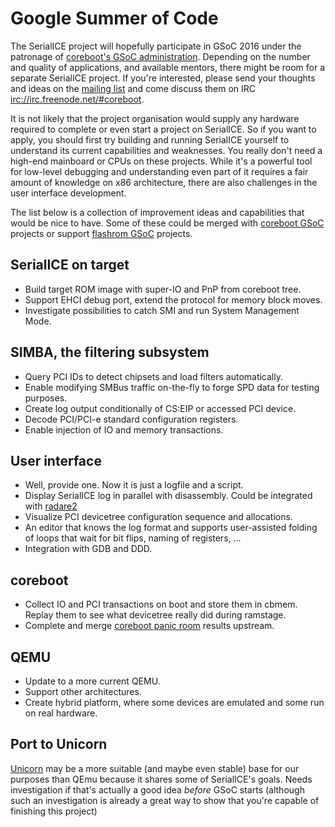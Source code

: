 # Google Summer of Code

The SerialICE project will hopefully participate in GSoC 2016 under the
patronage of [coreboot's GSoC administration](http://coreboot.org/GSoC).
Depending on the number and quality of applications, and available
mentors, there might be room for a separate SerialICE project. If you're
interested, please send your thoughts and ideas on the [mailing
list](http://www.serialice.com/mailman/listinfo/serialice) and come
discuss them on IRC <irc://irc.freenode.net/#coreboot>.

It is not likely that the project organisation would supply any hardware
required to complete or even start a project on SerialICE. So if you
want to apply, you should first try building and running SerialICE
yourself to understand its current capabilities and weaknesses. You
really don't need a high-end mainboard or CPUs on these projects. While
it's a powerful tool for low-level debugging and understanding even part
of it requires a fair amount of knowledge on x86 architecture, there are
also challenges in the user interface development.

The list below is a collection of improvement ideas and capabilities
that would be nice to have. Some of these could be merged with [coreboot
GSoC](http://www.coreboot.org/GSoC) projects or support [flashrom
GSoC](http://www.flashrom.org/GSoC) projects.

## SerialICE on target

- Build target ROM image with super-IO and PnP from coreboot tree.
- Support EHCI debug port, extend the protocol for memory block moves.
- Investigate possibilities to catch SMI and run System Management Mode.

## SIMBA, the filtering subsystem

- Query PCI IDs to detect chipsets and load filters automatically.
- Enable modifying SMBus traffic on-the-fly to forge SPD data for
  testing purposes.
- Create log output conditionally of CS:EIP or accessed PCI device.
- Decode PCI/PCI-e standard configuration registers.
- Enable injection of IO and memory transactions.

## User interface

- Well, provide one. Now it is just a logfile and a script.
- Display SerialICE log in parallel with disassembly. Could be
  integrated with [radare2](http://rada.re/y/?p=features)
- Visualize PCI devicetree configuration sequence and allocations.
- An editor that knows the log format and supports user-assisted folding
  of loops that wait for bit flips, naming of registers, ...
- Integration with GDB and DDD.

## coreboot

- Collect IO and PCI transactions on boot and store them in cbmem.
  Replay them to see what devicetree really did during ramstage.
- Complete and merge [coreboot panic
  room](http://www.coreboot.org/Project_Ideas#coreboot_panic_room)
  results upstream.

## QEMU

- Update to a more current QEMU.
- Support other architectures.
- Create hybrid platform, where some devices are emulated and some run
  on real hardware.

## Port to Unicorn

[Unicorn](http://www.unicorn-engine.org/) may be a more suitable (and
maybe even stable) base for our purposes than QEmu because it shares
some of SerialICE's goals. Needs investigation if that's actually a good
idea _before_ GSoC starts (although such an investigation is already a
great way to show that you're capable of finishing this project)
